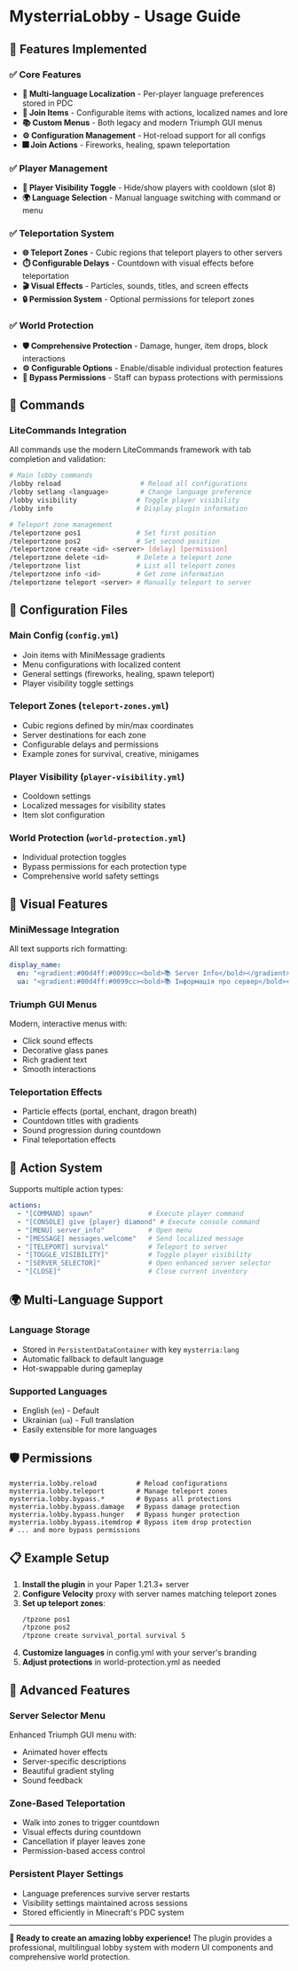 # MysterriaLobby - Usage Guide

## 🎯 **Features Implemented**

### ✅ **Core Features**
- **🔗 Multi-language Localization** - Per-player language preferences stored in PDC
- **🧭 Join Items** - Configurable items with actions, localized names and lore
- **📚 Custom Menus** - Both legacy and modern Triumph GUI menus
- **⚙️ Configuration Management** - Hot-reload support for all configs
- **🎆 Join Actions** - Fireworks, healing, spawn teleportation

### ✅ **Player Management**
- **👻 Player Visibility Toggle** - Hide/show players with cooldown (slot 8)
- **🌍 Language Selection** - Manual language switching with command or menu

### ✅ **Teleportation System**
- **🌐 Teleport Zones** - Cubic regions that teleport players to other servers
- **⏱️ Configurable Delays** - Countdown with visual effects before teleportation
- **🎬 Visual Effects** - Particles, sounds, titles, and screen effects
- **🔒 Permission System** - Optional permissions for teleport zones

### ✅ **World Protection**
- **🛡️ Comprehensive Protection** - Damage, hunger, item drops, block interactions
- **⚙️ Configurable Options** - Enable/disable individual protection features
- **🔑 Bypass Permissions** - Staff can bypass protections with permissions

## 🚀 **Commands**

### **LiteCommands Integration**
All commands use the modern LiteCommands framework with tab completion and validation:

```bash
# Main lobby commands
/lobby reload                    # Reload all configurations
/lobby setlang <language>        # Change language preference
/lobby visibility               # Toggle player visibility
/lobby info                     # Display plugin information

# Teleport zone management
/teleportzone pos1              # Set first position
/teleportzone pos2              # Set second position
/teleportzone create <id> <server> [delay] [permission]
/teleportzone delete <id>       # Delete a teleport zone
/teleportzone list              # List all teleport zones
/teleportzone info <id>         # Get zone information
/teleportzone teleport <server> # Manually teleport to server
```

## 📁 **Configuration Files**

### **Main Config** (`config.yml`)
- Join items with MiniMessage gradients
- Menu configurations with localized content
- General settings (fireworks, healing, spawn teleport)
- Player visibility toggle settings

### **Teleport Zones** (`teleport-zones.yml`)
- Cubic regions defined by min/max coordinates
- Server destinations for each zone
- Configurable delays and permissions
- Example zones for survival, creative, minigames

### **Player Visibility** (`player-visibility.yml`)
- Cooldown settings
- Localized messages for visibility states
- Item slot configuration

### **World Protection** (`world-protection.yml`)
- Individual protection toggles
- Bypass permissions for each protection type
- Comprehensive world safety settings

## 🎨 **Visual Features**

### **MiniMessage Integration**
All text supports rich formatting:
```yaml
display_name:
  en: "<gradient:#00d4ff:#0099cc><bold>📚 Server Info</bold></gradient>"
  ua: "<gradient:#00d4ff:#0099cc><bold>📚 Інформація про сервер</bold></gradient>"
```

### **Triumph GUI Menus**
Modern, interactive menus with:
- Click sound effects
- Decorative glass panes
- Rich gradient text
- Smooth interactions

### **Teleportation Effects**
- Particle effects (portal, enchant, dragon breath)
- Countdown titles with gradients
- Sound progression during countdown
- Final teleportation effects

## 🔧 **Action System**

Supports multiple action types:
```yaml
actions:
  - "[COMMAND] spawn"              # Execute player command
  - "[CONSOLE] give {player} diamond" # Execute console command
  - "[MENU] server_info"           # Open menu
  - "[MESSAGE] messages.welcome"   # Send localized message
  - "[TELEPORT] survival"          # Teleport to server
  - "[TOGGLE_VISIBILITY]"          # Toggle player visibility
  - "[SERVER_SELECTOR]"            # Open enhanced server selector
  - "[CLOSE]"                      # Close current inventory
```

## 🌍 **Multi-Language Support**

### **Language Storage**
- Stored in `PersistentDataContainer` with key `mysterria:lang`
- Automatic fallback to default language
- Hot-swappable during gameplay

### **Supported Languages**
- English (`en`) - Default
- Ukrainian (`ua`) - Full translation
- Easily extensible for more languages

## 🛡️ **Permissions**

```
mysterria.lobby.reload          # Reload configurations
mysterria.lobby.teleport        # Manage teleport zones
mysterria.lobby.bypass.*        # Bypass all protections
mysterria.lobby.bypass.damage   # Bypass damage protection
mysterria.lobby.bypass.hunger   # Bypass hunger protection
mysterria.lobby.bypass.itemdrop # Bypass item drop protection
# ... and more bypass permissions
```

## 📋 **Example Setup**

1. **Install the plugin** in your Paper 1.21.3+ server
2. **Configure Velocity** proxy with server names matching teleport zones
3. **Set up teleport zones**:
   ```bash
   /tpzone pos1
   /tpzone pos2
   /tpzone create survival_portal survival 5
   ```
4. **Customize languages** in config.yml with your server's branding
5. **Adjust protections** in world-protection.yml as needed

## 🎯 **Advanced Features**

### **Server Selector Menu**
Enhanced Triumph GUI menu with:
- Animated hover effects
- Server-specific descriptions
- Beautiful gradient styling
- Sound feedback

### **Zone-Based Teleportation**
- Walk into zones to trigger countdown
- Visual effects during countdown
- Cancellation if player leaves zone
- Permission-based access control

### **Persistent Player Settings**
- Language preferences survive server restarts
- Visibility settings maintained across sessions
- Stored efficiently in Minecraft's PDC system

---

**🎉 Ready to create an amazing lobby experience!** The plugin provides a professional, multilingual lobby system with modern UI components and comprehensive world protection.